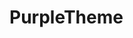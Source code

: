 <!DOCTYPE html>
<html lang="de">
<head>
    <meta charset="UTF-8">
    <meta name="viewport" content="width=device-width, initial-scale=1.0">
    <title>PurpleTheme</title>
</head>
<body>
    <h1>PurpleTheme</h1>
</body>
</html>
